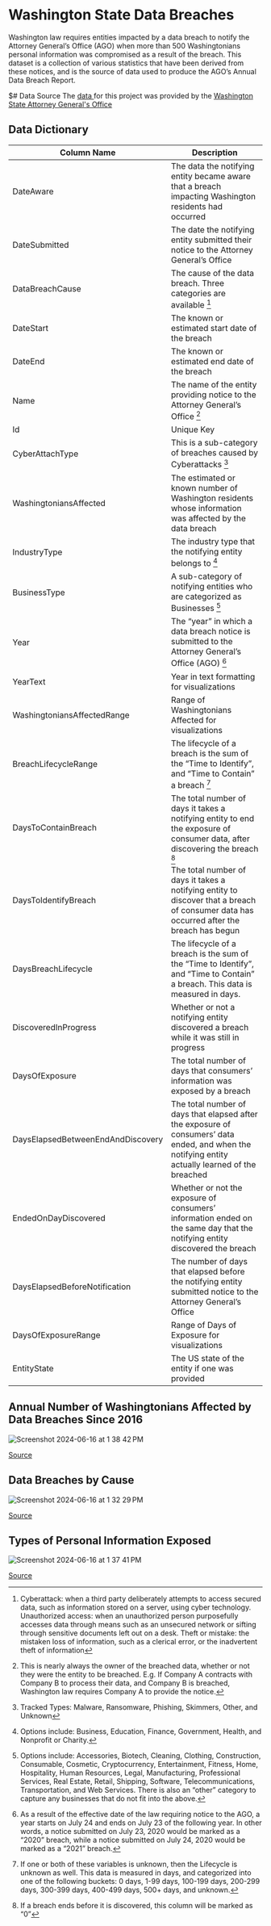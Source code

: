 # Washington State Data Breaches


Washington law requires entities impacted by a data breach to notify the Attorney General’s Office (AGO) when more than 500 Washingtonians personal information was compromised as a result of the breach. This dataset is a collection of various statistics that have been derived from these notices, and is the source of data used to produce the AGO’s Annual Data Breach Report.

$# Data Source
The <a href="https://data.wa.gov/Consumer-Protection/Data-Breach-Notifications-Affecting-Washington-Res/sb4j-ca4h/about_data"> data </a> for this project was provided by the <a href="https://www.atg.wa.gov/data-breach-notifications">Washington State Attorney General's Office</a>

## Data Dictionary

| Column Name | Description |
| ----------- | ----------  | 
| DateAware | The data the notifying entity became aware that a breach impacting Washington residents had occurred | 
| DateSubmitted | The date the notifying entity submitted their notice to the Attorney General’s Office | 
| DataBreachCause | The cause of the data breach. Three categories are available [^1] |
| DateStart | The known or estimated start date of the breach | 
| DateEnd | The known or estimated end date of the breach | 
| Name | The name of the entity providing notice to the Attorney General’s Office [^2] | 
| Id | Unique Key | 
| CyberAttachType | This is a sub-category of breaches caused by Cyberattacks [^3] | 
| WashingtoniansAffected | The estimated or known number of Washington residents whose information was affected by the data breach | 
| IndustryType | The industry type that the notifying entity belongs to [^4] |
| BusinessType | A sub-category of notifying entities who are categorized as Businesses [^5] | 
| Year | The “year” in which a data breach notice is submitted to the Attorney General’s Office (AGO) [^6] | 
| YearText | Year in text formatting for visualizations | 
| WashingtoniansAffectedRange | Range of Washingtonians Affected for visualizations | 
| BreachLifecycleRange | The lifecycle of a breach is the sum of the “Time to Identify”, and “Time to Contain” a breach [^7] | 
| DaysToContainBreach | The total number of days it takes a notifying entity to end the exposure of consumer data, after discovering the breach [^8] | 
| DaysToIdentifyBreach | The total number of days it takes a notifying entity to discover that a breach of consumer data has occurred after the breach has begun | 
| DaysBreachLifecycle | The lifecycle of a breach is the sum of the “Time to Identify”, and “Time to Contain” a breach. This data is measured in days. | 
| DiscoveredInProgress | Whether or not a notifying entity discovered a breach while it was still in progress | 
| DaysOfExposure | The total number of days that consumers’ information was exposed by a breach | 
| DaysElapsedBetweenEndAndDiscovery | The total number of days that elapsed after the exposure of consumers’ data ended, and when the notifying entity actually learned of the breached | 
| EndedOnDayDiscovered | Whether or not the exposure of consumers’ information ended on the same day that the notifying entity discovered the breach | 
| DaysElapsedBeforeNotification | The number of days that elapsed before the notifying entity submitted notice to the Attorney General’s Office | 
| DaysOfExposureRange | Range of Days of Exposure for visualizations | 
| EntityState | The US state of the entity if one was provided | 


[^1]: Cyberattack: when a third party deliberately attempts to access secured data, such as information stored on a server, using cyber technology. 
Unauthorized access: when an unauthorized person purposefully accesses data through means such as an unsecured network or sifting through sensitive documents left out on a desk. 
Theft or mistake: the mistaken loss of information, such as a clerical error, or the inadvertent theft of information

[^2]: This is nearly always the owner of the breached data, whether or not they were the entity to be breached. E.g. If Company A contracts with Company B to process their data, and Company B is breached, Washington law requires Company A to provide the notice.

[^3]: Tracked Types: Malware, Ransomware, Phishing, Skimmers, Other, and Unknown

[^4]: Options include: Business, Education, Finance, Government, Health, and Nonprofit or Charity.

[^5]: Options include: Accessories, Biotech, Cleaning, Clothing, Construction, Consumable, Cosmetic, Cryptocurrency, Entertainment, Fitness, Home, Hospitality, Human Resources, Legal, Manufacturing, Professional Services, Real Estate, Retail, Shipping, Software, Telecommunications, Transportation, and Web Services. There is also an “other” category to capture any businesses that do not fit into the above.

[^6]: As a result of the effective date of the law requiring notice to the AGO, a year starts on July 24 and ends on July 23 of the following year. In other words, a notice submitted on July 23, 2020 would be marked as a “2020” breach, while a notice submitted on July 24, 2020 would be marked as a “2021” breach.

[^7]: If one or both of these variables is unknown, then the Lifecycle is unknown as well. This data is measured in days, and categorized into one of the following buckets: 0 days, 1-99 days, 100-199 days, 200-299 days, 300-399 days, 400-499 days, 500+ days, and unknown. 

[^8]: If a breach ends before it is discovered, this column will be marked as “0”

## Annual Number of Washingtonians Affected by Data Breaches Since 2016
![Screenshot 2024-06-16 at 1 38 42 PM](https://github.com/donmarcolaureano/washington_state_data_breaches/assets/140132043/67b23acd-4ba0-475b-a728-3970df103e36)

<a href="https://github.com/donmarcolaureano/washington_state_data_breaches/blob/main/WA%20AOG%20Data%20Break%20Report%202023.pdf">Source</a>

## Data Breaches by Cause
![Screenshot 2024-06-16 at 1 32 29 PM](https://github.com/donmarcolaureano/washington_state_data_breaches/assets/140132043/487a8816-cd95-47c6-9cc9-c207aa44ab7a)

<a href="https://github.com/donmarcolaureano/washington_state_data_breaches/blob/main/WA%20AOG%20Data%20Break%20Report%202023.pdf">Source</a>


## Types of Personal Information Exposed
![Screenshot 2024-06-16 at 1 37 41 PM](https://github.com/donmarcolaureano/washington_state_data_breaches/assets/140132043/ee17e975-0938-46db-aa23-252fc71a0876)

<a href="https://github.com/donmarcolaureano/washington_state_data_breaches/blob/main/WA%20AOG%20Data%20Break%20Report%202023.pdf">Source</a>


